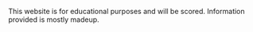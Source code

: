 This website is for educational purposes and will be scored. 
Information provided is mostly madeup.